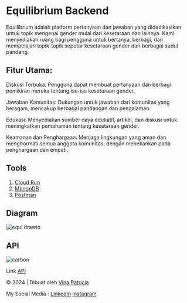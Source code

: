 # Equilibrium Backend

Equilibrium adalah platform pertanyaan dan jawaban yang didedikasikan untuk topik mengenai gender mulai dari kesetaraan dan lainnya. Kami menyediakan ruang bagi pengguna untuk bertanya, berbagi, dan mempelajari topik-topik seputar kesetaraan gender dari berbagai sudut pandang.

## Fitur Utama:
Diskusi Terbuka: Pengguna dapat membuat pertanyaan dan berbagi pemikiran mereka tentang isu-isu kesetaraan gender.

Jawaban Komunitas: Dukungan untuk jawaban dari komunitas yang beragam, mencakup berbagai pandangan dan pengalaman.

Edukasi: Menyediakan sumber daya edukatif, artikel, dan diskusi untuk meningkatkan pemahaman tentang kesetaraan gender.

Keamanan dan Penghargaan: Menjaga lingkungan yang aman dan menghormati semua anggota komunitas, dengan menekankan pada penghargaan dan empati.



## Tools

1. [Cloud Run](https://cloud.google.com/run/?utm_source=bing&utm_medium=cpc&utm_campaign=japac-AU-all-en-dr-bkwsrmkt-all-all-trial-e-dr-1009882&utm_content=text-ad-none-none-DEV_c-CRE_-ADGP_Hybrid+%7C+BKWS+-+EXA+%7C+Txt+~+Compute+~+Cloud+Run_cloud+run-general+-+Products-KWID_43700071931992661-kwd-74904499330994:loc-91&userloc_150302-network_o&utm_term=KW_google+cloud+run&gclid=5781d2508d051a1be70cb4d898e69b7e&gclsrc=3p.ds&msclkid=5781d2508d051a1be70cb4d898e69b7e&hl=en)
2. [MongoDB](https://www.mongodb.com/lp/cloud/atlas/try4?utm_source=bing&utm_campaign=search_bs_pl_evergreen_atlas_core_prosp-brand_gic-null_apac-id_ps-all_desktop_eng_lead&utm_term=mongodb&utm_medium=cpc_paid_search&utm_ad=e&utm_ad_campaign_id=415204525&adgroup=1212761794897445&msclkid=fdd69e7ff10d1c3f7a33f8f7e77d7ab0)
3. [Postman](https://www.postman.com/)

## Diagram
![equi drawio](https://github.com/vinaapatricia/equilibrium-backend/assets/95381061/b06f9a62-4419-42ca-ba0d-b6571f5e2aa0)

## API
![carbon](https://github.com/vinaapatricia/equilibrium-backend/assets/95381061/3603a340-889b-4f3f-a7ac-649a2046eb86)

Link 
[API](https://equilibrium-backend-lqag4dnu5a-et.a.run.app/)


© 2024 | Dibuat oleh [Vina Patricia](https://github.com/vinaapatricia)

My Social Media :
[LinkedIn](https://www.linkedin.com/in/vina-patricia/)
[Instagram](https://www.instagram.com/vinapatriciaa/)
